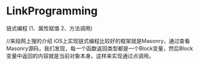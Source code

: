 # LinkProgramming
链式编程 (1、属性赋值  2、方法调用)

//来段网上搜的介绍
iOS上实现链式编程比较好的框架就是Masonry，通过查看Masonry源码，我们发现，每一个函数返回类型都是一个Block变量，然后Block变量中返回的内容就是当前对象本身。这样来实现通过点调用。

